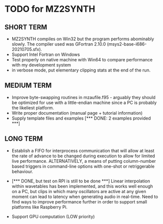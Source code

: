 # TODO for MZ2SYNTH

## SHORT TERM

- MZ2SYNTH compiles on Win32 but the program performs abominably slowly.  The compiler
  used was GFortran 2.10.0 (msys2-base-i686-20210705.sfx).
- Support Intel Fortran on Windows
- Test properly on native machine with Win64 to compare performance with my development
  system
- in verbose mode, put elementary clipping stats at the end of the run.

## MEDIUM TERM
- Improve byte-swapping routines in mzaufile.f95 - arguably they should be optimized for
  use with a little-endian machine since a PC is probably the likeliest platform.
- Write proper documentation (manual page + tutorial information)
- Supply template files and examples [*** DONE: 2 examples provided ***]

## LONG TERM

- Establish a FIFO for interprocess communication that will allow at least the
  rate of advance to be changed during execution to allow for limited live
  performance.  ALTERNATIVELY, a means of putting column-number based triggers in
  command-line options with one-shot or retriggerable behaviour.

- [*** DONE, but test on RPI is still to be done ***]
  Linear interpolation within wavetables has been implemented, and this works well
  enough on a PC, but clips in which many oscillators are active at any given moment can
  lead to latency when generating audio in real-time.  Need to find ways to improve
  performance further in order to support small platforms like Raspberry Pi.
  
- Support GPU computation (LOW priority)
